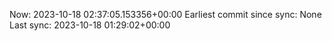 Now: 2023-10-18 02:37:05.153356+00:00 Earliest commit since sync: None Last sync: 2023-10-18 01:29:02+00:00
